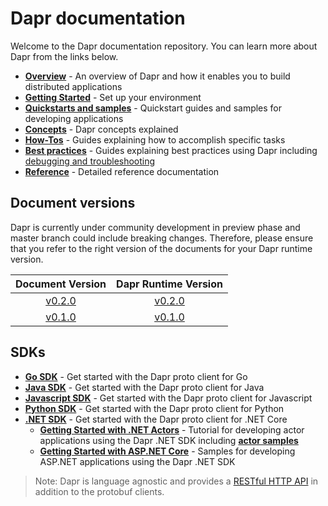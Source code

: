 # Dapr documentation

Welcome to the Dapr documentation repository. You can learn more about Dapr from the links below.

- **[Overview](./overview.md)** - An overview of Dapr and how it enables you to build distributed applications
- **[Getting Started](./getting-started)** - Set up your environment
- **[Quickstarts and samples](./quickstart)** - Quickstart guides and samples for developing applications
- **[Concepts](./concepts)** - Dapr concepts explained
- **[How-Tos](./howto)** - Guides explaining how to accomplish specific tasks
- **[Best practices](./best-practices)** - Guides explaining best practices  using Dapr including [debugging and troubleshooting](https://github.com/dapr/docs/tree/master/best-practices/troubleshooting)
- **[Reference](./reference)** - Detailed reference documentation

## Document versions

Dapr is currently under community development in preview phase and master branch could include breaking changes. Therefore, please ensure that you refer to the right version of the documents for your Dapr runtime version.

|    Document Version  | Dapr Runtime Version |
|:--------------------:|:--------------------:|
| [v0.2.0](https://github.com/dapr/docs/tree/v0.2.0) | [v0.2.0](https://github.com/dapr/dapr/tree/v0.2.0) |
| [v0.1.0](https://github.com/dapr/docs/tree/v0.1.0) | [v0.1.0](https://github.com/dapr/dapr/tree/v0.1.0) |

## SDKs

 - **[Go SDK](https://github.com/dapr/go-sdk)** - Get started with the Dapr proto client for Go
 - **[Java SDK](https://github.com/dapr/java-sdk)** - Get started with the Dapr proto client for Java
 - **[Javascript SDK](https://github.com/dapr/js-sdk)** - Get started with the Dapr proto client for Javascript
 - **[Python SDK](https://github.com/dapr/python-sdk)** - Get started with the Dapr proto client for Python
 - **[.NET SDK](https://github.com/dapr/dotnet-sdk)** - Get started with the Dapr proto client for .NET Core
    - **[Getting Started with .NET Actors](https://github.com/dapr/dotnet-sdk/blob/master/docs/get-started-dapr-actor.md)** - Tutorial for developing actor applications using the Dapr .NET SDK including  **[actor samples](https://github.com/dapr/dotnet-sdk/tree/master/samples/Actor)**
     - **[Getting Started with ASP.NET Core](https://github.com/dapr/dotnet-sdk/tree/master/samples/AspNetCore)** - Samples for developing ASP.NET applications using the Dapr .NET SDK
 
> Note: Dapr is language agnostic and provides a [RESTful HTTP API](./reference/api/README.md) in addition to the protobuf clients.
